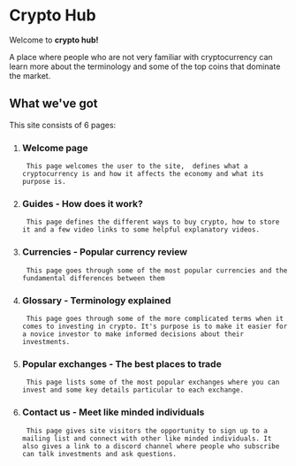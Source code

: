 # Crypto Hub

Welcome to **crypto hub!** 

A place where people who are not very familiar with cryptocurrency can learn more about the terminology and some of the top coins that dominate the market.

## What we've got

This site consists of 6 pages:

1. ### Welcome page
        This page welcomes the user to the site,  defines what a cryptocurrency is and how it affects the economy and what its purpose is.

2. ### Guides - How does it work?

        This page defines the different ways to buy crypto, how to store it and a few video links to some helpful explanatory videos.

3. ### Currencies - Popular currency review 
        This page goes through some of the most popular currencies and the fundamental differences between them

4. ### Glossary - Terminology explained
        This page goes through some of the more complicated terms when it comes to investing in crypto. It's purpose is to make it easier for a novice investor to make informed decisions about their investments.

5. ### Popular exchanges - The best places to trade

        This page lists some of the most popular exchanges where you can invest and some key details particular to each exchange.

6. ### Contact us - Meet like minded individuals
        This page gives site visitors the opportunity to sign up to a mailing list and connect with other like minded individuals. It also gives a link to a discord channel where people who subscribe can talk investments and ask questions.